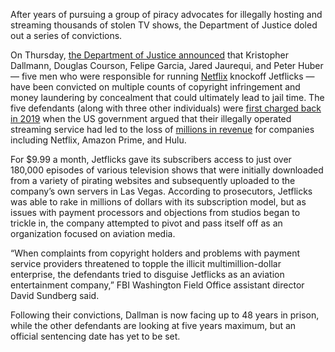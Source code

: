 After years of pursuing a group of piracy advocates for illegally hosting and streaming thousands of stolen TV shows, the Department of Justice doled out a series of convictions.

On Thursday, [the Department of Justice announced](https://www.justice.gov/opa/pr/five-men-convicted-operating-major-illegal-streaming-service) that Kristopher Dallmann, Douglas Courson, Felipe Garcia, Jared Jaurequi, and Peter Huber — five men who were responsible for running [Netflix](/23901586/streaming-service-prices-netflix-disney-hulu-peacock-max) knockoff Jetflicks — have been convicted on multiple counts of copyright infringement and money laundering by concealment that could ultimately lead to jail time. The five defendants (along with three other individuals) were [first charged back in 2019](https://www.justice.gov/opa/pr/eight-defendants-charged-running-two-largest-illegal-television-show-and-movie-streaming) when the US government argued that their illegally operated streaming service had led to the loss of [millions in revenue](https://piracymonitor.org/us-doj-eight-defendants-charged-for-two-pirate-streaming-services/) for companies including Netflix, Amazon Prime, and Hulu.

For $9.99 a month, Jetflicks gave its subscribers access to just over 180,000 episodes of various television shows that were initially downloaded from a variety of pirating websites and subsequently uploaded to the company’s own servers in Las Vegas. According to prosecutors, Jetflicks was able to rake in millions of dollars with its subscription model, but as issues with payment processors and objections from studios began to trickle in, the company attempted to pivot and pass itself off as an organization focused on aviation media.

“When complaints from copyright holders and problems with payment service providers threatened to topple the illicit multimillion-dollar enterprise, the defendants tried to disguise Jetflicks as an aviation entertainment company,” FBI Washington Field Office assistant director David Sundberg said.

Following their convictions, Dallman is now facing up to 48 years in prison, while the other defendants are looking at five years maximum, but an official sentencing date has yet to be set.
